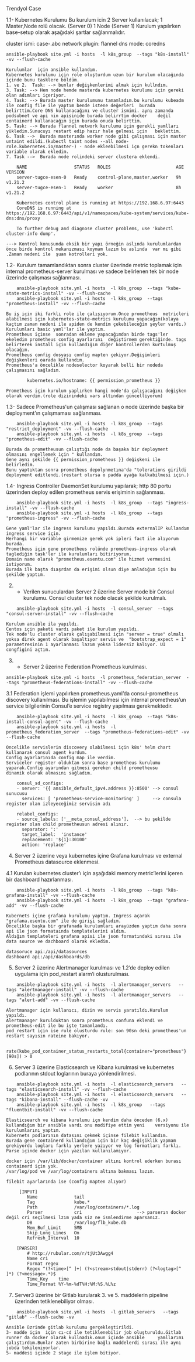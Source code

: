 Trendyol Case

1.1- Kubernetes Kurulumu
Bu kurulum icin 2 Server kullanılacak; 1 Master,Node rolü olacak. (Server 0) 1 Node (Server 1)
Kurulum yapılırken base-setup olarak aşağıdaki şartlar sağlanmalıdır. 

cluster ismi: case-<ad-soyad>.abc
network plugin: flannel
dns mode: coredns

```ansible-playbook site.yml -i hosts  -l k8s_group  --tags "k8s-install" -vv --flush-cache ```

    Kurulumlar  için ansible kullandım.
    Kubernetes kurulumu için role oluşturdum uzun bir kurulum olacağında içinde bunu tasklere böldüm.
    1. ve 2.  Task: --> bunlar değişkenlerimi almak için kullndım.
    3. Task: --> Hem node hemde masterda kubernetes kurulumu için gereki olan adımları içeriyor.
    4. Task: --> Burada master kurulumunu tamamladım.bu kurulumu kubeadm ile config file ile yaptım bende istene değerleri  burada   belirttim.Core DNS kullanacağımı ve cluster ismimi. aynı zamanda podsubnet ve api nin apisinide burada belirrtim docker    değil containerd kullanacağım için burada onuda belirttim.
    5. Task: --> Burada flannel network kurulumu için gerekli yamlları yükledim.Sunucuyı restart edip hazır hale gelmesi için   beklettim.
    6. Task -->  Burada masterında worker node gibi çalışması için master untaint edildi.(kubectl taint nodes --all node-role.kubernetes.io/master-) - node ekleebilmesi içn gerekn tokenları variable olarak ekledim.
    7. Task -->  Burada node rolindeki server clustera eklendi.

````
    NAME                  STATUS   ROLES                         AGE   VERSION
    server-tugce-esen-0   Ready    control-plane,master,worker   9h    v1.21.2
    server-tugce-esen-1   Ready    worker                        8h    v1.21.2
````

````
    Kubernetes control plane is running at https://192.168.6.97:6443
    CoreDNS is running at https://192.168.6.97:6443/api/v1/namespaces/kube-system/services/kube-dns:dns/proxy

    To further debug and diagnose cluster problems, use 'kubectl cluster-info dump'.
````

    ---> Kontrol konusunda eksik bir yapı örneğin aslında kurulumlardan önce birde kontrol mekanızması koymam lazım bu aslında  var mı gibi .Zaman nedeni ile  şuan kotrolleri yok.      



1.2- Kurulum tamamlandıktan sonra cluster üzerinde metric toplamak için internal prometheus-server kurulması ve sadece belirlenen tek bir node üzerinde çalışması sağlanması.

````
    ansible-playbook site.yml -i hosts  -l k8s_group  --tags "kube-state-metrics-install" -vv --flush-cache
    ansible-playbook site.yml -i hosts  -l k8s_group  --tags "prometheus-install" -vv --flush-cache

````


    Bu iş için iki farklı role ile çalışıyorum.Önce prometheus  metricleri alabilmesi için kubernetes-state-metrics kurulumu yapacağım(kolaya kaçtım zaman nedeni ile apiden de kendim çekebileceğim şeyler vardı.)
    Kurulumları basic yaml'lar ile yaptım.
    Prometheus içinse  sonradan ekleme yapacağımdan birde tags'ler ekeledim prometheus config ayarlarını  değiştirmem gerektiğinde. tags belirterek install için kullandığım diğer kontrollerden kurtulmuş olacağım. 
    Prometheus config dosyası config mapten çekiyor.Değişimleri değişkenleri oarada kullandım.
    Prometheus'a öncelikle nodeselector koyarak belli bir nodeda çalışmasını sağladım.

````  nodeSelector:
        kubernetes.io/hostname: {{ permission_prometheus }}
````
    Prometheus için kurulum yaplırken hangi node'da çalışacağını değişken olarak verdim.(role dizinindeki vars altından güncelliyorum)


1.3- Sadece Prometheus'un çalışması sağlanan o node üzerinde başka bir deployment'ın çalışmaması sağlanması.

````
    ansible-playbook site.yml -i hosts  -l k8s_group  --tags "restrict_deployment" -vv --flush-cache
    ansible-playbook site.yml -i hosts  -l k8s_group  --tags "prometheus-edit" -vv --flush-cache
````
    Burada da prometheusun çalıştığı node da başaka bir deployment olmasını engellemek için " kullandım.
    Gene aynı şekilde {{ permission_prometheus }} değişkeni ile belirledim.
    Bunu yaptıktan sonra prometheus depolynmetına'da "tolerations girildi deployment editlendi.(restart olursa o padda ayağa kalkabilmesi için.)


1.4- Ingress Controller DaemonSet kurulumu yapılarak; http 80 portu üzerinden deploy edilen prometheus servis erişiminin sağlanması.

``` 
    ansible-playbook site.yml -i hosts  -l k8s_group  --tags "ingress-install" -vv --flush-cache
    ansible-playbook site.yml -i hosts  -l k8s_group  --tags "prometheus-ingress" -vv --flush-cache
```

    Gene yaml'lar ile ingress kurulumu yapıldı.Burada externalIP kullandım ingress service için. 
    Herhangi bir variable girmemize gerek yok ipleri fact ile alıyorum burada.
    Prometheus için gene prometheus rolünde prometheus-ingress olarak taglediğim task'ler ile kurulumları bitiriyorum.
    Domain name olarak "prometheus.esentu.com" ile hizmet vermesini istiyorum. 
    Burada ilk başta dıaşrdan da erişimi olsun diye anladığım için bu şekilde yaptım.

2. - Verilen sunuculardan Server 2 üzerine Server mode bir Consul kurulumu. Consul cluster tek node olacak şekilde kurulmalı.
    
```` 
    ansible-playbook site.yml -i hosts  -l consul_server  --tags "consul-server-install" -vv --flush-cache

````
    Kurulum ansible ila yapıldı.
    Centos için paketi vardı paket ile kurulum yapıldı.
    Tek node'lu cluster olarak çalışabilmesi için "server = true" olmalı yoksa direk agent olarak başaltıyor servis ve  "bootstrap_expect = 1" parametresinin 1 ayarlanması lazım yoksa lidersiz kalıyor. UI  congfigini açtım.

3. - Server 2 üzerine Federation Prometheus kurulması.
    
```
ansible-playbook site.yml -i hosts  -l prometheus_federation_server  --tags "prometheus-federations-install" -vv --flush-cache

```
3.1 Federation işlemi yapılırken prometheus.yaml’da consul-prometheus discovery kullanılması.
Bu işlemin yapılabilmesi için internal prometheus’un service bilgilerinin Consul’e service registry yapılması gerekmektedir.

````
    ansible-playbook site.yml -i hosts  -l k8s_group  --tags "k8s-install-consul-agent" -vv --flush-cache
    ansible-playbook site.yml -i hosts  -l prometheus_federation_server  --tags "prometheus-federations-edit" -vv --flush-cache
````

    Öncelikle servislerin discovery olabilmesi için k8s' helm chart kullanarak consul agent kurdum.
    Config ayarlarınıda config map ile verdim.
    Serviceler register olduktan sonra base prometheus kurulumu yaparak.Config ayarından gitmesi gereken child prometheusu      dinamik olarak almasını sağladım.

```
    consul_sd_configs:
    - server: '{{ ansible_default_ipv4.address }}:8500' --> consul sunucusu
      services: [ 'prometheus-service-monitoring' ]     --> consula register olan izleyeceğimiz servisin adı

    relabel_configs:
    - source_labels: ['__meta_consul_address'].  --> bu şekilde register olan child prometheusun adresi alınır. 
      separator: ':'
      target_label:  'instance'
      replacement: '${1}:30100'
      action: 'replace'

```

4. Server 2 üzerine veya kubernetes içine Grafana kurulması ve external Prometheus datasource eklenmesi.

4.1 Kurulan kubernetes cluster’ı için aşağıdaki memory metric’lerini içeren bir dashboard hazırlanması.

```
    ansible-playbook site.yml -i hosts  -l k8s_group  --tags "k8s-grafana-install" -vv --flush-cache
    ansible-playbook site.yml -i hosts  -l k8s_group  --tags "grafana-add" -vv --flush-cache
```

    Kubernets içine grafana kurulumu yaptım. Ingress açarak "grafana.esentu.com" ile de girişi sağladım.
    Öncelikle başka bir grafanada kurulumları arayüzden yaptım daha sonra api ile json formataında templatelerini aldım.
    Aldığım templateleri grafana apisi ile json formatındaki sırası ile data source ve dachboard olarak ekledim.
 
    datasoruce api:/api/datasources
    dashboard api:/api/dashboards/db


5. Server 2 üzerine Alertmanager kurulması ve 1.2’de deploy edilen uygulama için pod_restart alarm’i olusturulması.

``` 
    ansible-playbook site.yml -i hosts  -l alertmanager_servers   --tags "alertmanager-install" -vv --flush-cache
    ansible-playbook site.yml -i hosts  -l alertmanager_servers   --tags "alert-add" -vv --flush-cache
```

    Alertmanager için kullanıcı, dizin ve servis yaratıldı.Kurulum yapıldı.
    Alertmanager kurulduktan sonra prometheus confuna eklendi ve prometheus-edit ile bu işte tamamlandı.
    pod_restart için ise rule olusturdu rule: son 90sn deki prometheus'un  restart sayısın rateine bakıyor.

``` 
    rate(kube_pod_container_status_restarts_total{container="prometheus"}[90s]) > 0  
```

6. Server 3 üzerine Elasticsearch ve Kibana kurulmasi ve kubernetes podlarının stdout loglarının buraya yönlendirilmesi.

``` 
    ansible-playbook site.yml -i hosts  -l elasticsearch_servers   --tags "elasticsearch-install" -vv --flush-cache 
    ansible-playbook site.yml -i hosts  -l elasticsearch_servers   --tags "kibana-install" --flush-cache -vv
    ansible-playbook site.yml -i hosts  -l k8s_group   --tags "fluentbit-install" -vv --flush-cache

```

    Elasticsearch ve kibana kurulumu içn kendim daha önceden (6.x) kullandığım bir ansible vardı onu modifiye ettim yeni    versiyonu ile kurulumlarını yaptım.
    Kubernets podlarının datasını çekmek içinse filebit kullandım.
    Burada gene containerd kullandığım için bir kaç değişiklik yapmam grekiyordu logları farklı yerlere yazıyor ve log formatları farklı. Parse içinde docker için yazılan kullanılamıyor.

    docker için /var/lib/docker/container altını kontrol ederken burası containerd için yok.
    /var/log/pod ve /var/log/containers altına bakması lazım.

    filebit ayarlarında ise (config mapten alıyor)
 

```
     [INPUT]
        Name              tail
        Tag               kube.*
        Path              /var/log/containers/*.log
        Parser            cri                     --> parserın docker değil cri seçilmesi lzım yada siz ne ismlendirme aparsanız.
        DB                /var/log/flb_kube.db
        Mem_Buf_Limit     5MB
        Skip_Long_Lines   On
        Refresh_Interval  10

    [PARSER]
        # http://rubular.com/r/tjUt3Awgg4
        Name cri
        Format regex
        Regex ^(?<time>[^ ]+) (?<stream>stdout|stderr) (?<logtag>[^ ]*) (?<message>.*)$
        Time_Key    time
        Time_Format %Y-%m-%dT%H:%M:%S.%L%z
```

7. Server3 üzerine bir Gitlab kurularak 3. ve 5. maddelerin pipeline üzerinden tetiklenebiliyor olması.

```
    ansible-playbook site.yml -i hosts  -l gitlab_servers   --tags "gitlab" --flush-cache -vv

```

    Ansible üzrinde gitlab kurulumu gerçekleştirildi.
    3- madde için  için cı-cd ile tetiklenebilir job oluşturuldu.Gitlab runner da docker olarak kullnadık.onun içinde ansible     yamllarımı çalıştırdım.Bunlar zaten birbirine bağlı maddelerdi sırası ile aynı jobda tekileniyorlar.
    5- maddesi içinde 2 stage ile işlem bitiyor.


    
